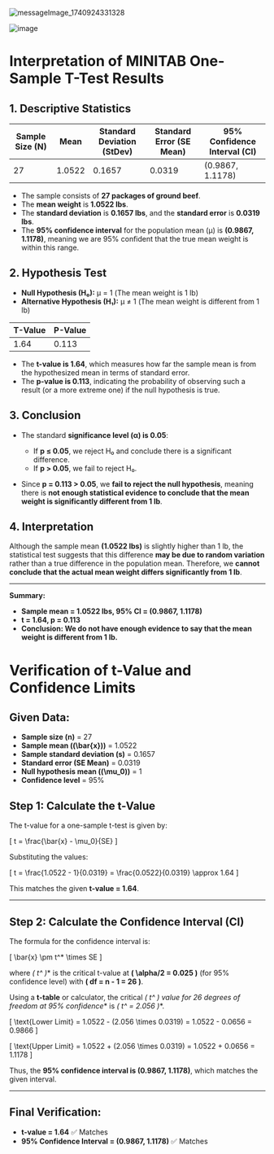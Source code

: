 ![messageImage_1740924331328](https://github.com/user-attachments/assets/8cc05d75-405d-4562-bc7f-96a1a1e9e6cb)

![image](https://github.com/user-attachments/assets/3409246f-aa7c-442c-b48d-018093bc74a2)

# **Interpretation of MINITAB One-Sample T-Test Results**

## **1. Descriptive Statistics**

| Sample Size (N) | Mean | Standard Deviation (StDev) | Standard Error (SE Mean) | 95% Confidence Interval (CI) |
|----------------|------|--------------------------|-------------------------|---------------------------|
| 27             | 1.0522 | 0.1657                   | 0.0319                  | (0.9867, 1.1178)          |

- The sample consists of **27 packages of ground beef**.
- The **mean weight** is **1.0522 lbs**.
- The **standard deviation** is **0.1657 lbs**, and the **standard error** is **0.0319 lbs**.
- The **95% confidence interval** for the population mean (μ) is **(0.9867, 1.1178)**, meaning we are 95% confident that the true mean weight is within this range.

## **2. Hypothesis Test**

- **Null Hypothesis (H₀):** μ = 1 (The mean weight is 1 lb)
- **Alternative Hypothesis (H₁):** μ ≠ 1 (The mean weight is different from 1 lb)

| T-Value | P-Value |
|---------|---------|
| 1.64    | 0.113   |

- The **t-value is 1.64**, which measures how far the sample mean is from the hypothesized mean in terms of standard error.
- The **p-value is 0.113**, indicating the probability of observing such a result (or a more extreme one) if the null hypothesis is true.

## **3. Conclusion**

- The standard **significance level (α) is 0.05**:
  - If **p ≤ 0.05**, we reject H₀ and conclude there is a significant difference.
  - If **p > 0.05**, we fail to reject H₀.

- Since **p = 0.113 > 0.05**, we **fail to reject the null hypothesis**, meaning there is **not enough statistical evidence to conclude that the mean weight is significantly different from 1 lb**.

## **4. Interpretation**
Although the sample mean **(1.0522 lbs)** is slightly higher than 1 lb, the statistical test suggests that this difference **may be due to random variation** rather than a true difference in the population mean. Therefore, we **cannot conclude that the actual mean weight differs significantly from 1 lb**.

---
**Summary:**
- **Sample mean = 1.0522 lbs, 95% CI = (0.9867, 1.1178)**
- **t = 1.64, p = 0.113**
- **Conclusion: We do not have enough evidence to say that the mean weight is different from 1 lb.**

# **Verification of t-Value and Confidence Limits**

## **Given Data:**
- **Sample size (n)** = 27
- **Sample mean (\(\bar{x}\))** = 1.0522
- **Sample standard deviation (s)** = 0.1657
- **Standard error (SE Mean)** = 0.0319
- **Null hypothesis mean (\(\mu_0\))** = 1
- **Confidence level** = 95%

## **Step 1: Calculate the t-Value**
The t-value for a one-sample t-test is given by:

\[
t = \frac{\bar{x} - \mu_0}{SE}
\]

Substituting the values:

\[
t = \frac{1.0522 - 1}{0.0319} = \frac{0.0522}{0.0319} \approx 1.64
\]

This matches the given **t-value = 1.64**.

---

## **Step 2: Calculate the Confidence Interval (CI)**
The formula for the confidence interval is:

\[
\bar{x} \pm t^* \times SE
\]

where **\( t^* \)** is the critical t-value at **\( \alpha/2 = 0.025 \)** (for 95% confidence level) with **\( df = n - 1 = 26 \)**.

Using a **t-table** or calculator, the critical **\( t^* \) value for 26 degrees of freedom at 95% confidence** is **\( t^* = 2.056 \)**.

\[
\text{Lower Limit} = 1.0522 - (2.056 \times 0.0319) = 1.0522 - 0.0656 = 0.9866
\]

\[
\text{Upper Limit} = 1.0522 + (2.056 \times 0.0319) = 1.0522 + 0.0656 = 1.1178
\]

Thus, the **95% confidence interval is (0.9867, 1.1178)**, which matches the given interval.

---

## **Final Verification:**
- **t-value = 1.64** ✅ Matches
- **95% Confidence Interval = (0.9867, 1.1178)** ✅ Matches



